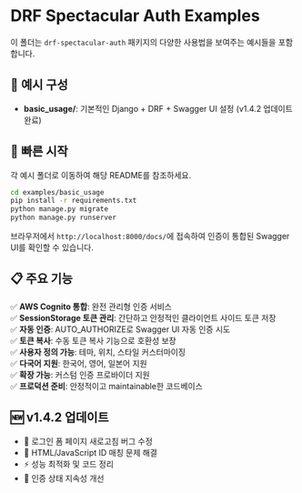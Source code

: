 # DRF Spectacular Auth Examples

이 폴더는 `drf-spectacular-auth` 패키지의 다양한 사용법을 보여주는 예시들을 포함합니다.

## 📁 예시 구성

- **basic_usage/**: 기본적인 Django + DRF + Swagger UI 설정 (v1.4.2 업데이트 완료)

## 🚀 빠른 시작

각 예시 폴더로 이동하여 해당 README를 참조하세요.

```bash
cd examples/basic_usage
pip install -r requirements.txt
python manage.py migrate
python manage.py runserver
```

브라우저에서 `http://localhost:8000/docs/`에 접속하여 인증이 통합된 Swagger UI를 확인할 수 있습니다.

## 📋 주요 기능

✅ **AWS Cognito 통합**: 완전 관리형 인증 서비스  
✅ **SessionStorage 토큰 관리**: 간단하고 안정적인 클라이언트 사이드 토큰 저장  
✅ **자동 인증**: AUTO_AUTHORIZE로 Swagger UI 자동 인증 시도  
✅ **토큰 복사**: 수동 토큰 복사 기능으로 호환성 보장  
✅ **사용자 정의 가능**: 테마, 위치, 스타일 커스터마이징  
✅ **다국어 지원**: 한국어, 영어, 일본어 지원  
✅ **확장 가능**: 커스텀 인증 프로바이더 지원  
✅ **프로덕션 준비**: 안정적이고 maintainable한 코드베이스

## 🆕 v1.4.2 업데이트

- 🐛 로그인 폼 페이지 새로고침 버그 수정
- 🎯 HTML/JavaScript ID 매칭 문제 해결
- ⚡ 성능 최적화 및 코드 정리
- 🔄 인증 상태 지속성 개선